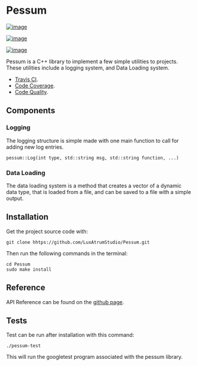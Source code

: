 Pessum
======

[![image](https://travis-ci.org/LuxAtrumStudio/Pessum.svg?branch=master)](https://travis-ci.org/LuxAtrumStudio/Pessum)

[![image](https://codecov.io/gh/LuxAtrumStudio/Pessum/branch/master/graph/badge.svg)](https://codecov.io/gh/LuxAtrumStudio/Pessum)

[![image](https://api.codacy.com/project/badge/Grade/76f87d72988a4c7b9816f04a48b102bb)](https://www.codacy.com/app/LuxAtrumStudio/Pessum?utm_source=github.com&amp;utm_medium=referral&amp;utm_content=LuxAtrumStudio/Pessum&amp;utm_campaign=Badge_Grade)

Pessum is a C++ library to implement a few simple utilities to projects.
These utilities include a logging system, and Data Loading system.

-   [Travis CI](https://travis-ci.org/LuxAtrumStudio/Pessum).
-   [Code Coverage](https://codecov.io/LuxAtrumStudio/Pessum).
-   [Code Quality](https://www.codacy.com/app/LuxAtrunStudio/Pessum/dashboard).

Components
----------

### Logging

The logging structure is simple made with one main function to call for
adding new log entries.

``` {.sourceCode .c++}
pessum::Log(int type, std::string msg, std::string function, ...)
```

### Data Loading

The data loading system is a method that creates a vector of a dynamic
data type, that is loaded from a file, and can be saved to a file with a
simple output.

Installation
------------

Get the project source code with:

    git clone hhtps://github.com/LuxAtrumStudio/Pessum.git

Then run the following commands in the terminal:

    cd Pessum
    sudo make install

Reference
---------

API Reference can be found on the [github page](https://luxatrumstudio.github.io/Pessum/).

Tests
-----

Test can be run after installation with this command:

    ./pessum-test

This will run the googletest program associated with the pessum library.
